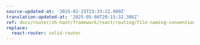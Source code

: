 ```yaml
---
source-updated-at: '2025-02-25T23:33:22.000Z'
translation-updated-at: '2025-05-08T20:15:32.386Z'
ref: docs/router/zh-hant/framework/react/routing/file-naming-conventions.md
replace:
  react-router: solid-router
---
```

